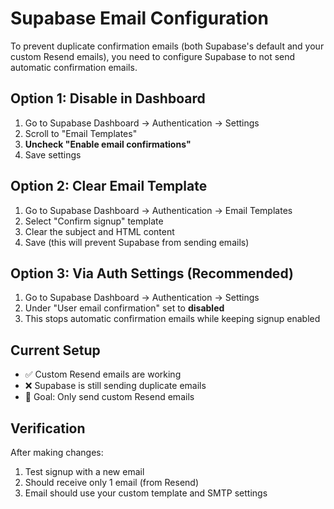 # Supabase Email Configuration

To prevent duplicate confirmation emails (both Supabase's default and your custom Resend emails), you need to configure Supabase to not send automatic confirmation emails.

## Option 1: Disable in Dashboard
1. Go to Supabase Dashboard → Authentication → Settings
2. Scroll to "Email Templates" 
3. **Uncheck "Enable email confirmations"**
4. Save settings

## Option 2: Clear Email Template
1. Go to Supabase Dashboard → Authentication → Email Templates
2. Select "Confirm signup" template
3. Clear the subject and HTML content
4. Save (this will prevent Supabase from sending emails)

## Option 3: Via Auth Settings (Recommended)
1. Go to Supabase Dashboard → Authentication → Settings
2. Under "User email confirmation" set to **disabled**
3. This stops automatic confirmation emails while keeping signup enabled

## Current Setup
- ✅ Custom Resend emails are working
- ❌ Supabase is still sending duplicate emails
- 🎯 Goal: Only send custom Resend emails

## Verification
After making changes:
1. Test signup with a new email
2. Should receive only 1 email (from Resend)
3. Email should use your custom template and SMTP settings